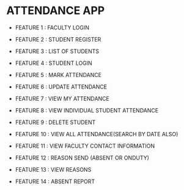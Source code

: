 # ATTENDANCE APP

* FEATURE 1 : FACULTY LOGIN

* FEATURE 2 : STUDENT REGISTER

* FEATURE 3 : LIST OF STUDENTS

* FEATURE 4 : STUDENT LOGIN

* FEATURE 5 : MARK ATTENDANCE

* FEATURE 6 : UPDATE ATTENDANCE

* FEATURE 7 : VIEW MY ATTENDANCE

* FEATURE 8 : VIEW INDIVIDUAL STUDENT ATTENDANCE

* FEATURE 9 : DELETE STUDENT

* FEATURE 10 : VIEW ALL ATTENDANCE(SEARCH BY DATE ALSO)

* FEATURE 11 : VIEW FACULTY CONTACT INFORMATION

* FEATURE 12 : REASON SEND (ABSENT OR ONDUTY)

* FEATURE 13 : VIEW REASONS

* FEATURE 14 : ABSENT REPORT